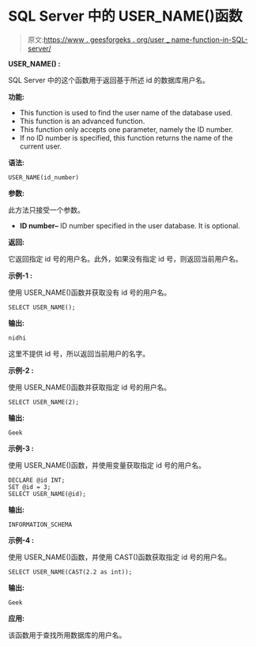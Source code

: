 # SQL Server 中的 USER_NAME()函数

> 原文:[https://www . geesforgeks . org/user _ name-function-in-SQL-server/](https://www.geeksforgeeks.org/user_name-function-in-sql-server/)

**USER_NAME() :**

SQL Server 中的这个函数用于返回基于所述 id 的数据库用户名。

**功能:**

*   This function is used to find the user name of the database used.
*   This function is an advanced function.
*   This function only accepts one parameter, namely the ID number.
*   If no ID number is specified, this function returns the name of the current user.

**语法:**

```
USER_NAME(id_number)
```

**参数:**

此方法只接受一个参数。

*   **ID number–** ID number specified in the user database. It is optional.

**返回:**

它返回指定 id 号的用户名。此外，如果没有指定 id 号，则返回当前用户名。

**示例-1 :**

使用 USER_NAME()函数并获取没有 id 号的用户名。

```
SELECT USER_NAME();
```

**输出:**

```
nidhi
```

这里不提供 id 号，所以返回当前用户的名字。

**示例-2 :**

使用 USER_NAME()函数并获取指定 id 号的用户名。

```
SELECT USER_NAME(2);
```

**输出:**

```
Geek
```

**示例-3 :**

使用 USER_NAME()函数，并使用变量获取指定 id 号的用户名。

```
DECLARE @id INT;
SET @id = 3;
SELECT USER_NAME(@id);
```

**输出:**

```
INFORMATION_SCHEMA
```

**示例-4 :**

使用 USER_NAME()函数，并使用 CAST()函数获取指定 id 号的用户名。

```
SELECT USER_NAME(CAST(2.2 as int));
```

**输出:**

```
Geek
```

**应用:**

该函数用于查找所用数据库的用户名。